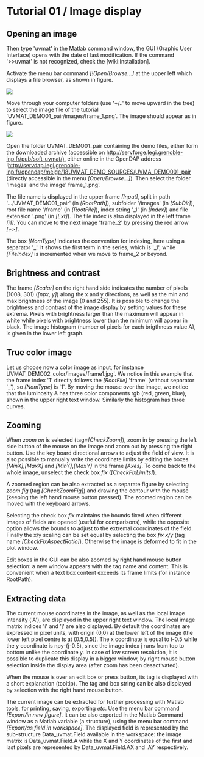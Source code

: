 # Tutorial 01 / Image display

## Opening an image

Then type 'uvmat' in the Matlab command window, the GUI (Graphic User Interface) opens with the date of last modification.
If the command '>>uvmat' is not recognized, check the [wiki:Installation].

Activate the menu bar command *[!Open/Browse...]* at the upper left which displays a file browser, as shown in figure.

![](01-browser.jpg)

Move through your computer folders (use '+/..' to move upward in the tree) to select the image file of the tutorial 'UVMAT_DEMO01_pair/images/frame_1.png'.
The image should appear as in figure.

![](01-uvmat_image.jpg)

Open the folder UVMAT_DEMO01_pair containing the demo files, either form the downloaded archive (accessible on <http://servforge.legi.grenoble-inp.fr/pub/soft-uvmat/),> either online in the OpenDAP address !<http://servdap.legi.grenoble-inp.fr/opendap/meige/18UVMAT_DEMO_SOURCES/UVMA_DEMO001_pair> (directly accessible in the menu *[Open/Browse...]*).
Then select the folder 'Images' and the image' frame_1.png'.

The file name is displayed in the upper frame *[Input]*, split in path '.../UVMAT_DEMO01_pair' (in *[RootPath]*), subfolder '/images' (in *[SubDir]*), root file name '/frame' (in *[RootFile]*), index string '_1' (in *[Index]*) and file extension '.png' (in *[Ext]*).
The file index is also displayed in the left frame *[i1]*.
You can move to the next image 'frame_2' by pressing the red arrow *[+>]*.

The box *[NomType]* indicates the convention for indexing, here using a separator '_'.
It shows the first term in the series, which is '_1', while *[FileIndex]* is incremented when we move to frame_2 or beyond.

## Brightness and contrast

The frame *[Scalar]* on the right hand side indicates the number of pixels (1008, 301) (*[npx, y]*) along the x and y directions, as well as the min and max brightness of the image (0 and 255).
It is possible to change the brightness and contrast of the image display by setting values for these extrema.
Pixels with brightness larger than the maximum will appear in white while pixels with brightness lower than the minimum will appear in black.
The image histogram (number of pixels for each brigthness value A), is given in the lower left graph.

## True color image

Let us choose now a color image as input, for instance UVMAT_DEMO02_color/images/frame1.jpg'.
We notice in this example that the frame index '1' directly follows the *[RootFile]* 'frame' (without separator '_'), so *[NomType]* is '1'.
By moving the mouse over the image, we notice that the luminosity A has three color components rgb (red, green, blue), shown in the upper right text window.
Similarly the histogram has three curves.

## Zooming

When *zoom on* is selected (tag=*[CheckZoom]*), zoom in by pressing the left side button of the mouse on the image and zoom out by pressing the right button.
Use the key board directional arrows to adjust the field of view.
It is also possible to manually write the coordinate limits by editing the boxes *[MinX]*,*[MaxX]* and *[MinY]*,*[MaxY]* in the frame *[Axes]*.
To come back to the whole image, unselect the check box *fix* (*[CheckFixLimits]*).

A zoomed region can be also extracted as a separate figure by selecting *zoom fig* (tag *[CheckZoomFig]*) and drawing the contour with the mouse (keeping the left hand mouse button pressed).
The zoomed region can be moved with the keyboard arrows.

Selecting the check box *fix*  maintains the bounds fixed when different images of fields are opened (useful for comparisons), while the opposite option allows the bounds to adjust to the extremal coordinates of the field.
Finally the x/y scaling  can be set equal by selecting the box *fix x/y* (tag name *[CheckFixAspectRatio]*).
Otherwise the image is deformed to fit in the plot window.

Edit boxes in the GUI can be also zoomed by right hand mouse button selection: a new window appears with the tag name and content.
This is convenient when a text box content exceeds its frame limits (for instance RootPath).

## Extracting data

The current mouse coordinates in the image, as well as the local image intensity ('A'), are displayed in the upper right text window.
The local image matrix  indices 'i' and 'j' are also displayed.
By default the coordinates are expressed in pixel units, with origin (0,0) at the lower left of the image (the lower left pixel centre is at (0.5,0.5)).
The x coordinate is equal to i-0.5 while the y coordinate is npy-(j-0.5), since the  image index j runs from top to bottom unlike the coordinate y.
In case of low screen resolution, it is possible to duplicate this display in a bigger window, by right mouse button selection inside the display area (after zoom has been desactivated).

When the mouse is over an edit box or press button, its tag is displayed with a short explanation (tooltip).
The tag and box string can be also displayed by selection with the right hand mouse button.

The current image can be extracted for further processing with Matlab tools, for printing, saving, exporting *etc*.
Use the menu bar command *[Export/in new figure]*.
It can be also exported  in the Matlab Command window as a Matlab variable (a structure), using the menu bar command *[Export/as field in workspace]*.
The displayed field is represented by the sub-structure Data_uvmat.Field available in the workspace: the image matrix is Data_uvmat.Field.A while the X and Y coordinates of the first and last pixels are represented by Data_uvmat.Field.AX and .AY respectively.
